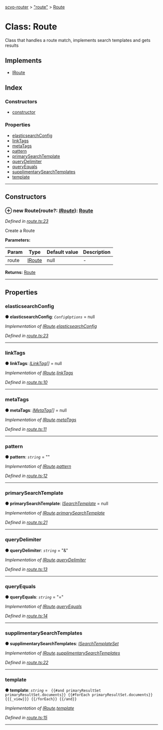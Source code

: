 [scvo-router](../README.md) > ["route"](../modules/_route_.md) > [Route](../classes/_route_.route.md)



# Class: Route


Class that handles a route match, implements search templates and gets results

## Implements

* [IRoute](../interfaces/_interfaces_.iroute.md)

## Index

### Constructors

* [constructor](_route_.route.md#constructor)


### Properties

* [elasticsearchConfig](_route_.route.md#elasticsearchconfig)
* [linkTags](_route_.route.md#linktags)
* [metaTags](_route_.route.md#metatags)
* [pattern](_route_.route.md#pattern)
* [primarySearchTemplate](_route_.route.md#primarysearchtemplate)
* [queryDelimiter](_route_.route.md#querydelimiter)
* [queryEquals](_route_.route.md#queryequals)
* [supplimentarySearchTemplates](_route_.route.md#supplimentarysearchtemplates)
* [template](_route_.route.md#template)



---
## Constructors
<a id="constructor"></a>


### ⊕ **new Route**(route?: *[IRoute](../interfaces/_interfaces_.iroute.md)*): [Route](_route_.route.md)


*Defined in [route.ts:23](https://github.com/scvodigital/scvo-router/blob/cdc78cf/src/route.ts#L23)*



Create a Route


**Parameters:**

| Param | Type | Default value | Description |
| ------ | ------ | ------ | ------ |
| route | [IRoute](../interfaces/_interfaces_.iroute.md)  |  null |   - |





**Returns:** [Route](_route_.route.md)

---


## Properties
<a id="elasticsearchconfig"></a>

###  elasticsearchConfig

**●  elasticsearchConfig**:  *`ConfigOptions`*  =  null

*Implementation of [IRoute](../interfaces/_interfaces_.iroute.md).[elasticsearchConfig](../interfaces/_interfaces_.iroute.md#elasticsearchconfig)*

*Defined in [route.ts:23](https://github.com/scvodigital/scvo-router/blob/cdc78cf/src/route.ts#L23)*





___

<a id="linktags"></a>

###  linkTags

**●  linkTags**:  *[ILinkTag](../interfaces/_interfaces_.ilinktag.md)[]*  =  null

*Implementation of [IRoute](../interfaces/_interfaces_.iroute.md).[linkTags](../interfaces/_interfaces_.iroute.md#linktags)*

*Defined in [route.ts:10](https://github.com/scvodigital/scvo-router/blob/cdc78cf/src/route.ts#L10)*





___

<a id="metatags"></a>

###  metaTags

**●  metaTags**:  *[IMetaTag](../interfaces/_interfaces_.imetatag.md)[]*  =  null

*Implementation of [IRoute](../interfaces/_interfaces_.iroute.md).[metaTags](../interfaces/_interfaces_.iroute.md#metatags)*

*Defined in [route.ts:11](https://github.com/scvodigital/scvo-router/blob/cdc78cf/src/route.ts#L11)*





___

<a id="pattern"></a>

###  pattern

**●  pattern**:  *`string`*  = ""

*Implementation of [IRoute](../interfaces/_interfaces_.iroute.md).[pattern](../interfaces/_interfaces_.iroute.md#pattern)*

*Defined in [route.ts:12](https://github.com/scvodigital/scvo-router/blob/cdc78cf/src/route.ts#L12)*





___

<a id="primarysearchtemplate"></a>

###  primarySearchTemplate

**●  primarySearchTemplate**:  *[ISearchTemplate](../interfaces/_interfaces_.isearchtemplate.md)*  =  null

*Implementation of [IRoute](../interfaces/_interfaces_.iroute.md).[primarySearchTemplate](../interfaces/_interfaces_.iroute.md#primarysearchtemplate)*

*Defined in [route.ts:21](https://github.com/scvodigital/scvo-router/blob/cdc78cf/src/route.ts#L21)*





___

<a id="querydelimiter"></a>

###  queryDelimiter

**●  queryDelimiter**:  *`string`*  = "&"

*Implementation of [IRoute](../interfaces/_interfaces_.iroute.md).[queryDelimiter](../interfaces/_interfaces_.iroute.md#querydelimiter)*

*Defined in [route.ts:13](https://github.com/scvodigital/scvo-router/blob/cdc78cf/src/route.ts#L13)*





___

<a id="queryequals"></a>

###  queryEquals

**●  queryEquals**:  *`string`*  = "="

*Implementation of [IRoute](../interfaces/_interfaces_.iroute.md).[queryEquals](../interfaces/_interfaces_.iroute.md#queryequals)*

*Defined in [route.ts:14](https://github.com/scvodigital/scvo-router/blob/cdc78cf/src/route.ts#L14)*





___

<a id="supplimentarysearchtemplates"></a>

###  supplimentarySearchTemplates

**●  supplimentarySearchTemplates**:  *[ISearchTemplateSet](../interfaces/_interfaces_.isearchtemplateset.md)* 

*Implementation of [IRoute](../interfaces/_interfaces_.iroute.md).[supplimentarySearchTemplates](../interfaces/_interfaces_.iroute.md#supplimentarysearchtemplates)*

*Defined in [route.ts:22](https://github.com/scvodigital/scvo-router/blob/cdc78cf/src/route.ts#L22)*





___

<a id="template"></a>

###  template

**●  template**:  *`string`*  =  `
        {{#and primaryResultSet primaryResultSet.documents}}
            {{#forEach primaryResultSet.documents}}
                {{{_view}}}
            {{/forEach}}
        {{/and}}`

*Implementation of [IRoute](../interfaces/_interfaces_.iroute.md).[template](../interfaces/_interfaces_.iroute.md#template)*

*Defined in [route.ts:15](https://github.com/scvodigital/scvo-router/blob/cdc78cf/src/route.ts#L15)*





___


